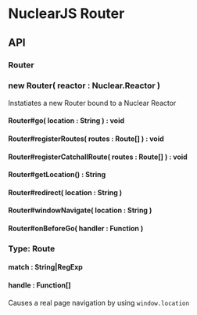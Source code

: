 NuclearJS Router
===

## API

### Router

### new Router( reactor : Nuclear.Reactor )

Instatiates a new Router bound to a Nuclear Reactor

#### Router#go( location : String ) : void

#### Router#registerRoutes( routes : Route[] ) : void

#### Router#registerCatchallRoute( routes : Route[] ) : void

#### Router#getLocation() : String

#### Router#redirect( location : String )

#### Router#windowNavigate( location : String )

#### Router#onBeforeGo( handler : Function )

### Type: Route

#### match : String|RegExp

#### handle : Function[]



Causes a real page navigation by using `window.location`
